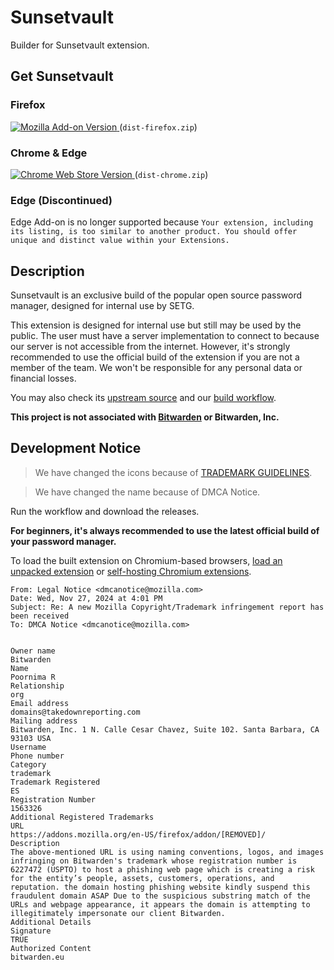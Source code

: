 # Sunsetvault

Builder for Sunsetvault extension.

## Get Sunsetvault

### Firefox

[![Mozilla Add-on Version](https://img.shields.io/amo/v/sunsetvault?logo=firefox)
](https://addons.mozilla.org/en-US/firefox/addon/sunsetvault/) (`dist-firefox.zip`)

### Chrome & Edge

[![Chrome Web Store Version](https://img.shields.io/chrome-web-store/v/leedpmmbobncoipdjocgcbkmogekjkga?logo=googlechrome)
](https://chromewebstore.google.com/detail/leedpmmbobncoipdjocgcbkmogekjkga) (`dist-chrome.zip`)

### Edge (Discontinued)

Edge Add-on is no longer supported because `Your extension, including its listing, is too similar to another product. You should offer unique and distinct value within your Extensions.`

## Description

Sunsetvault is an exclusive build of the popular open source password manager, designed for internal use by SETG.

This extension is designed for internal use but still may be used by the public. The user must have a server implementation to connect to because our server is not accessible from the internet. However, it's strongly recommended to use the official build of the extension if you are not a member of the team. We won't be responsible for any personal data or financial losses.

You may also check its [upstream source](https://github.com/bitwarden/clients) and our [build workflow](https://github.com/SunsetMkt/Sunsetvault).

**This project is not associated with [Bitwarden](https://bitwarden.com/) or Bitwarden, Inc.**

## Development Notice

> We have changed the icons because of [TRADEMARK GUIDELINES](https://github.com/bitwarden/server/blob/main/TRADEMARK_GUIDELINES.md).

> We have changed the name because of DMCA Notice.

Run the workflow and download the releases.

**For beginners, it's always recommended to use the latest official build of your password manager.**

To load the built extension on Chromium-based browsers, [load an unpacked extension](https://developer.chrome.com/docs/extensions/get-started/tutorial/hello-world#load-unpacked) or [self-hosting Chromium extensions](https://www.meziantou.net/self-hosting-chromium-extensions.htm).

```plaintext
From: Legal Notice <dmcanotice@mozilla.com>
Date: Wed, Nov 27, 2024 at 4:01 PM
Subject: Re: A new Mozilla Copyright/Trademark infringement report has been received
To: DMCA Notice <dmcanotice@mozilla.com>


Owner name
Bitwarden
Name
Poornima R
Relationship
org
Email address
domains@takedownreporting.com
Mailing address
Bitwarden, Inc. 1 N. Calle Cesar Chavez, Suite 102. Santa Barbara, CA 93103 USA
Username
Phone number
Category
trademark
Trademark Registered
ES
Registration Number
1563326
Additional Registered Trademarks
URL
https://addons.mozilla.org/en-US/firefox/addon/[REMOVED]/
Description
The above-mentioned URL is using naming conventions, logos, and images infringing on Bitwarden's trademark whose registration number is 6227472 (USPTO) to host a phishing web page which is creating a risk for the entity’s people, assets, customers, operations, and reputation. the domain hosting phishing website kindly suspend this fraudulent domain ASAP Due to the suspicious substring match of the URLs and webpage appearance, it appears the domain is attempting to illegitimately impersonate our client Bitwarden.
Additional Details
Signature
TRUE
Authorized Content
bitwarden.eu
```
